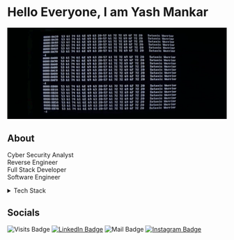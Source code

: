 # Hello Everyone, I am Yash Mankar
![Yash's GitHub Banner](./Contents/banner.gif)

## About
Cyber Security Analyst <br>
Reverse Engineer <br>
Full Stack Developer <br>
Software Engineer <br>

<details>
<summary>Tech Stack</summary>

![C badge](https://img.shields.io/badge/Code-C-informational?style=flat&logo=c&logoColor=white&color=4AB197)
![C++ badge](https://img.shields.io/badge/Code-C++-informational?style=flat&logo=cplusplus&logoColor=white&color=4AB197)
![Java badge](https://img.shields.io/badge/Code-Java-informational?style=flat&logo=oracle&logoColor=white&color=4AB197)
![Python badge](https://img.shields.io/badge/Code-Python-informational?style=flat&logo=python&logoColor=white&color=4AB197)
![R badge](https://img.shields.io/badge/Code-R-informational?style=flat&logo=r&logoColor=white&color=4AB197)
![Svelte badge](https://img.shields.io/badge/Code-Svelte-informational?style=flat&logo=svelte&logoColor=white&color=4AB197)
![React badge](https://img.shields.io/badge/Code-React-informational?style=flat&logo=react&logoColor=white&color=4AB197)
![Javascript badge](https://img.shields.io/badge/Code-JavaScript-informational?style=flat&logo=JavaScript&logoColor=white&color=4AB197)
![mysql badge](https://img.shields.io/badge/Code-MySQL-informational?style=flat&logo=mysql&logoColor=white&color=4AB197)
![nextjs badge](https://img.shields.io/badge/Code-NextJs-informational?style=flat&logo=nextdotjs&logoColor=white&color=4AB197)
![django badge](https://img.shields.io/badge/Code-Django-informational?style=flat&logo=django&logoColor=white&color=4AB197)
![postgresql badge](https://img.shields.io/badge/Code-PostgreSQL-informational?style=flat&logo=postgresql&logoColor=white&color=4AB197)
![docker badge](https://img.shields.io/badge/Code-Docker-informational?style=flat&logo=docker&logoColor=white&color=4AB197)
![flask badge](https://img.shields.io/badge/Code-Flask-informational?style=flat&logo=flask&logoColor=white&color=4AB197)
![expo badge](https://img.shields.io/badge/Code-Expo-informational?style=flat&logo=expo&logoColor=white&color=4AB197)
![prisma badge](https://img.shields.io/badge/Code-Prisma-informational?style=flat&logo=prisma&logoColor=white&color=4AB197)
![mongodb badge](https://img.shields.io/badge/Code-MongoDB-informational?style=flat&logo=mongodb&logoColor=white&color=4AB197)


</details>

## Socials
![Visits Badge](https://badges.pufler.dev/visits/AraeneaCLI/AraeneaCLI)
[![LinkedIn Badge](https://img.shields.io/badge/LinkedIn-YashMankar-informational?style=flat&logo=linkedin&logoColor=#0A66C2&color=0D76A8)](https://www.linkedin.com/in/yash-mankar-23b453269)
![Mail Badge](https://img.shields.io/badge/mail-yash.mankar10122003-information?logo=gmail&color=0D76A8&logoColor=%23EA4335&label=Mail)
[![Instagram Badge](https://img.shields.io/badge/instagram-yash0.flac-information?logo=instagram&logoColor=%23E4405F&color=0D76A8&label=Instagram)](https://instagram.com/yash0.flac?igshid=YTQwZjQ0NmI0OA==)
